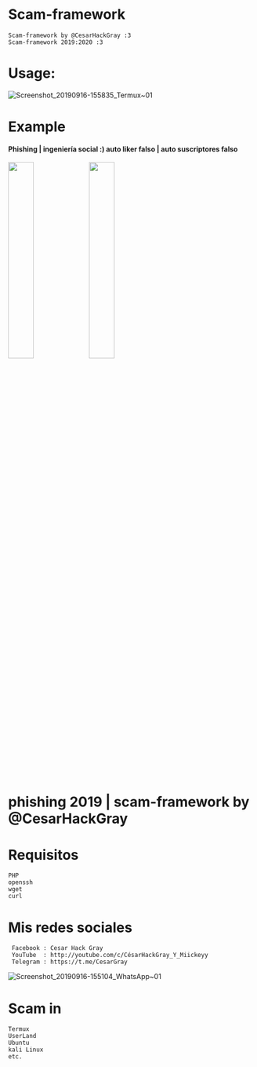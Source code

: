 # Scam-framework
    Scam-framework by @CesarHackGray :3
    Scam-framework 2019:2020 :3
    
# Usage:

![Screenshot_20190916-155835_Termux~01](https://user-images.githubusercontent.com/46208706/64996356-fa744d80-d89a-11e9-9dcc-d2675dca4032.jpg)

 # Example
 #### Phishing | ingeniería social :) auto liker falso | auto suscriptores falso
<img src= "https://user-images.githubusercontent.com/46208706/64991625-72d51180-d88f-11e9-9d0a-d617edb53ae7.jpg" width="32%"></img> <img src="https://user-images.githubusercontent.com/46208706/64994433-e0843c00-d895-11e9-9461-039d7219eef0.jpg" width="32%"></img>
# phishing 2019 | scam-framework by @CesarHackGray


# Requisitos

    PHP
    openssh
    wget
    curl

 # Mis redes sociales
 
     Facebook : Cesar Hack Gray
     YouTube  : http://youtube.com/c/CésarHackGray_Y_Miickeyy
     Telegram : https://t.me/CesarGray


![Screenshot_20190916-155104_WhatsApp~01](https://user-images.githubusercontent.com/46208706/64996071-27743080-d89a-11e9-8ee2-e6c51825d1f7.jpg)

# Scam in
   
    Termux
    UserLand
    Ubuntu 
    kali Linux
    etc. 
